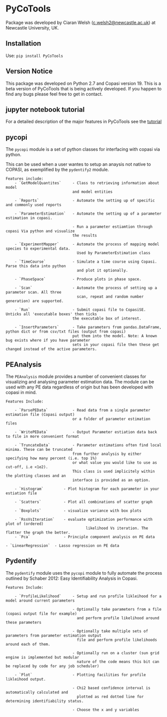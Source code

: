 # PyCoTools

Package was developed by Ciaran Welsh (c.welsh2@newcastle.ac.uk) at Newcastle University, UK. 

## Installation 
Use:
    `pip install PyCoTools` 
        
## Version Notice
        
This package was developed on Python 2.7 and Copasi version 19. This is a beta version of PyCoTools that is being actively developed. If you happen to find any bugs please feel free to get in contact. 

## jupyter notebook tutorial
For a detailed description of the major features in PyCoTools see the [tutorial](https://github.com/CiaranWelsh/PyCoTools/tree/master/PyCoTools/PyCoToolsTutorial)



## pycopi

The `pycopi` module is a set of python classes for interfacing with copasi via python. 

This can be used when a user wantes to setup an anaysis not native to COPASI, as exemplified by the `pydentify2` module.


    Features include:
        - `GetModelQuantites`     - Class to retrieving information about model 
                                  and model entities
        
        - `Reports`               - Automate the setting up of specific and commonly used reports
        
        - `ParameterEstimation`   - Automate the setting up of a parameter estimation in copasi. 
                                
                                  - Run a parameter estiamtion through copasi Via python and visualize 
                                  the results
        
        - `ExperimentMapper`      - Automate the process of mapping model species to experimental data. 
                                    Used by ParameterEstimation class
        
        - `TimeCourse`            - Simulate a time course using Copasi. Parse this data into python 
                                    and plot it optionally. 
        
        - `PhaseSpace`            - Produce plots in phase space.
        
        - `Scan`                  - Automate the process of setting up a parameter scan. All three 
                                    scan, repeat and random number generation) are supported. 
        
        - `Run`                   - Submit copasi file to CopasiSE. Unticks all 'executable boxes' then ticks 
                                  the executable box of interest. 
       
        - `InsertParameters`      - Take parameters from pandas.DataFrame, python dict or from csv/txt files (output from copasi) 
                                  put them into the model. Note: A known bug exists where if you have parameter 
                                  sets in your copasi file then these get changed instead of the active parameters. 
                                  
## PEAnalysis

The `PEAnalysis` module provides a number of convenient classes for visualizing and analysing parameter estimation data. The module can be used with any PE data regardless of origin but has been developed with copasi in  mind.
    
    Features Include:
        
        - `ParsePEData`           - Read data from a single parameter estimation file (Copasi output) 
                                  or a folder of parameter estimation files
        
        - `WritePEData`           - Output Parameter estiation data back to file in more convenient format
        
        - `TruncateData`          - Parameter estimations often find local minima. These can be truncated 
                                  from further analysis by either specifying how many percent (i.e. top 1%)
                                  or what value you would like to use as cut-off, i.e <1e2). 
                                  This class is used implicitely within the plotting classes and an 
                                  interface is provided as an option.
        
        - `Histogram`         - Plot histogram for each parameter in your estiation file
        
        - `Scatters`          - Plot all combinations of scatter graph
        
        - `Boxplots`          - visualize variance with box plots
        
        - `RssVsIteration`    - evaluate optimization performance with plot of (ordered) 
                                        likelihood Vs iteration. The flatter the graph the better. 
        - `Pca`               - Principle component analysis on PE data

	- `LinearRegression`  - Lasso regression on PE data 
 
## Pydentify     

The `pydentify` module uses the `pycopi` module to fully automate the process outlined by Schaber 2012: Easy Identifiability Analysis in Copasi. 
   
    Features Include:
        
        - `ProfileLikelihood`     - Setup and run profile likleihood for a model around current parameters
                                
                                  - Optionally take parameters from a file (copasi output file for example) 
                                    and perform profile likelihood around these parameters
                                
                                  - Optionally take multiple sets of parameters from parameter estimation output 
                                    file and perform profile likelihoods around each of them. 
                                
                                  - Optionally run on a cluster (sun grid engine is implemented but modular 
                                    nature of the code means this bit can be replaced by code for any job scheduler)

        - `Plot`                  - Plotting facilities for profile likleihood output. 
        
                                  - Chi2 based confidence interval is automatically calculated and 
                                    plotted as red dotted line for determining identifiability status.

                                  - Choose the x and y variables
                                    
  


